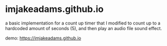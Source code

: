 # imjakeadams.github.io

a basic implementation for a count up timer that I modified to count up to a hardcoded amount of seconds (5), and then play an audio file sound effect. 

demo: https://imjakeadams.github.io

